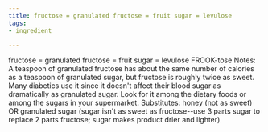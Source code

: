 ```yaml
---
title: fructose = granulated fructose = fruit sugar = levulose
tags:
- ingredient

---
```

fructose = granulated fructose = fruit sugar = levulose FROOK-tose Notes: A teaspoon of granulated fructose has about the same number of calories as a teaspoon of granulated sugar, but fructose is roughly twice as sweet. Many diabetics use it since it doesn't affect their blood sugar as dramatically as granulated sugar. Look for it among the dietary foods or among the sugars in your supermarket. Substitutes: honey (not as sweet) OR granulated sugar (sugar isn't as sweet as fructose--use 3 parts sugar to replace 2 parts fructose; sugar makes product drier and lighter)
